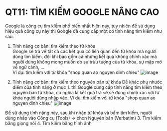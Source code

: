 QT11: TÌM KIẾM GOOGLE NÂNG CAO
=======
Google là công cụ tìm kiếm phổ biến nhất hiện nay, tuy nhiên để sử dụng hiệu quả công cụ này thì Google đã cung cấp một có tính năng tìm kiếm như sau:
1. Tính năng cơ bản: tìm kiếm theo từ khóa  
Google sẽ trả về tất cả các kết quả có liên quan đến từ khóa mà người dùng tìm kiếm, đôi khi bao gồm cả những kết quả không chính xác mà người dùng không mong muốn do sự trừu tượng của từ khóa, sự mập mờ về ngữ cảnh, ...  
Ví dụ: tìm kiếm với từ khóa "shop quan ao nguyen dinh chieu"
![image](https://user-images.githubusercontent.com/32384308/111489542-cd914700-876c-11eb-9475-5c3b82bcb18e.png)

2. Tính năng cơ bản: tìm kiếm theo nguyên bản từ khóa
Đề khác phụ nhước điểm của tính năng ở mục 1. thì Google cung cấp tính năng tìm kiếm theo nguyên bản từ khóa, có nghĩa là kết quả trả về sẽ đúng chính xác với từ khóa người dùng nhập vào.
Ví dụ: tìm kiếm với từ khóa "shop quan ao nguyen dinh chieu"
![image](https://user-images.githubusercontent.com/32384308/111489842-177a2d00-876d-11eb-8a0c-135ee4f0e8eb.png)

Để sử dụng tính năng này, sau khi nhập từ khóa và bấm tìm kiếm, người dùng nhấp vào Công cụ (Tools) -> chọn Nguyên bản (Verbatim)
3. Tìm kiếm bằng giọng nói
4. Tìm kiếm bằng hình ảnh
